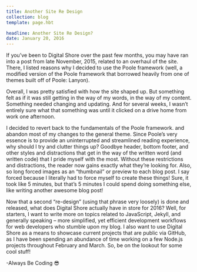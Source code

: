 ```yaml
---
title: Another Site Re Design
collection: blog
template: page.hbt

headline: Another Site Re Design?
date: January 20, 2016
---
```


If you’ve been to Digital Shore over the past few months, you may have ran into a post from late November, 2015, related to an overhaul of the site. There, I listed reasons why I decided to use the Poole framework (well, a modified version of the Poole framework that borrowed heavily from one of themes built off of Poole: Lanyon).

Overall, I was pretty satisfied with how the site shaped up. But something felt as if it was still getting in the way of my words, in the way of my content. Something needed changing and updating. And for several weeks, I wasn’t entirely sure what that something was until it clicked on a drive home from work one afternoon.

I decided to revert back to the fundamentals of the Poole framework. and abandon most of my changes to the general theme. Since Poole’s very essence is to provide an uninterrupted and streamlined reading experience, why should I try and clutter things up? Goodbye header, bottom footer, and other styles and distractions that get in the way of the written word (and written code) that I pride myself with the most. Without these restrictions and distractions, the reader now gains exactly what they’re looking for. Also, so long forced images as an “thumbnail” or preview to each blog post. I say forced because I literally had to force myself to create these things! Sure, it took like 5 minutes, but that’s 5 minutes I could spend doing something else, like writing another awesome blog post!

Now that a second “re-design” (using that phrase very loosely) is done and released, what does Digital Shore actually have in store for 2016? Well, for starters, I want to write more on topics related to JavaScript, Jekyll, and generally speaking – more simplified, yet efficient development workflows for web developers who stumble upon my blog. I also want to use Digital Shore as a means to showcase current projects that are public via GitHub, as I have been spending an abundance of time working on a few Node.js projects throughout February and March. So, be on the lookout for some cool stuff!

-Always Be Coding 😎
